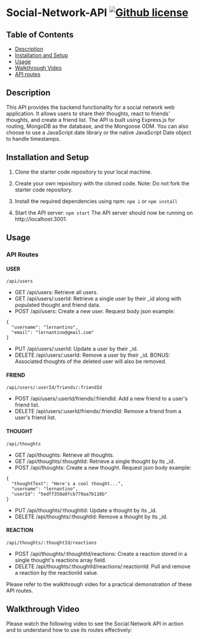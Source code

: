 # Social-Network-API    [![Github license](https://img.shields.io/badge/license-MIT-blue.svg)](https://opensource.org/licenses/MIT)

## Table of Contents
* [Description](#description)
* [Installation and Setup](#installation_and_setup)
* [Usage](#usage)
* [Walkthrough Video](#walkthrough_video)  
* [API routes](#api_routes)
 
 ## Description
 This API provides the backend functionality for a social network web application. It allows users to share their thoughts, react to friends' thoughts, and create a friend list. The API is built using Express.js for routing, MongoDB as the database, and the Mongoose ODM. You can also choose to use a JavaScript date library or the native JavaScript Date object to handle timestamps.

## Installation and Setup
1. Clone the starter code repository to your local machine.
2. Create your own repository with the cloned code. Note: Do not fork the starter code repository.
3. Install the required dependencies using npm:
```npm i``` or ```npm install```

4. Start the API server:
```npm start```
The API server should now be running on http://localhost:3001.

## Usage
### API Routes
#### USER
```/api/users```
* GET /api/users: Retrieve all users.
* GET /api/users/:userId: Retrieve a single user by their _id along with populated thought and friend data.
* POST /api/users: Create a new user.
Request body json example:
```
{
  "username": "lernantino",
  "email": "lernantino@gmail.com"
}
```
* PUT /api/users/:userId: Update a user by their _id.
* DELETE /api/users/:userId: Remove a user by their _id.
BONUS: Associated thoughts of the deleted user will also be removed.
#### FRIEND
```/api/users/:userId/friends/:friendId```
* POST /api/users/:userId/friends/:friendId: Add a new friend to a user's friend list.
* DELETE /api/users/:userId/friends/:friendId: Remove a friend from a user's friend list.
#### THOUGHT
```/api/thoughts```
* GET /api/thoughts: Retrieve all thoughts.
* GET /api/thoughts/:thoughtId: Retrieve a single thought by its _id.
* POST /api/thoughts: Create a new thought.
Request json body example:
```
{
  "thoughtText": "Here's a cool thought...",
  "username": "lernantino",
  "userId": "5edff358a0fcb779aa7b118b"
}
```
* PUT /api/thoughts/:thoughtId: Update a thought by its _id.
* DELETE /api/thoughts/:thoughtId: Remove a thought by its _id.
#### REACTION
```/api/thoughts/:thoughtId/reactions```
* POST /api/thoughts/:thoughtId/reactions: Create a reaction stored in a single thought's reactions array field.
* DELETE /api/thoughts/:thoughtId/reactions/:reactionId: Pull and remove a reaction by the reactionId value.

Please refer to the walkthrough video for a practical demonstration of these API routes.

## Walkthrough Video
Please watch the following video to see the Social Network API in action and to understand how to use its routes effectively: 
